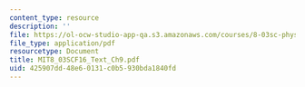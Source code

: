 ```yaml
---
content_type: resource
description: ''
file: https://ol-ocw-studio-app-qa.s3.amazonaws.com/courses/8-03sc-physics-iii-vibrations-and-waves-fall-2016/425907dd48e60131c0b5930bda1840fd_MIT8_03SCF16_Text_Ch9.pdf
file_type: application/pdf
resourcetype: Document
title: MIT8_03SCF16_Text_Ch9.pdf
uid: 425907dd-48e6-0131-c0b5-930bda1840fd
---
```

